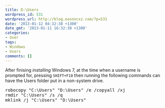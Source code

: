 ```yaml
---
title: D:\Users
wordpress_id: 531
wordpress_url: http://blog.easoncxz.com/?p=531
date: '2013-01-12 04:32:38 +1300'
date_gmt: '2013-01-11 16:32:38 +1300'
categories:
- User
tags:
- Windows
- Users
comments: []
---
```

<p>After finising <em>installing</em> Windows 7, at the time when a username is prompted for, pressing <code>SHIFT+F10</code> then running the following commands can have the Users folder put in a non-system drive.</p>
<pre>robocopy "C:\Users" "D:\Users" /e /copyall /xj
rmdir "C:\Users" /s /q
mklink /j "C:\Users" "D:\Users"</pre>
<p>&nbsp;</p>
